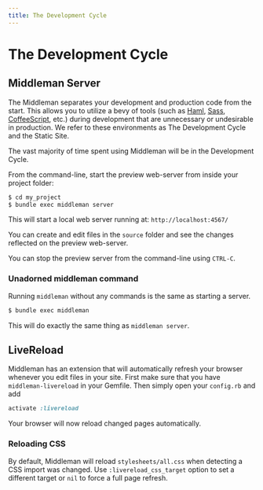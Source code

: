 ```yaml
---
title: The Development Cycle
---
```


# The Development Cycle

## Middleman Server

The Middleman separates your development and production code from the start.
This allows you to utilize a bevy of tools (such as
[Haml](http://haml.info), [Sass](http://sass-lang.com),
[CoffeeScript](http://coffeescript.org/), etc.) during development that are
unnecessary or undesirable in production.  We refer to these environments as
The Development Cycle and the Static Site.

The vast majority of time spent using Middleman will be in the Development
Cycle.

From the command-line, start the preview web-server from inside your project
folder:

```bash
$ cd my_project
$ bundle exec middleman server
```

This will start a local web server running at: `http://localhost:4567/`

You can create and edit files in the `source` folder and see the changes
reflected on the preview web-server.

You can stop the preview server from the command-line using `CTRL-C`.

### Unadorned middleman command

Running `middleman` without any commands is the same as starting a server.

```bash
$ bundle exec middleman
```

This will do exactly the same thing as `middleman server`.

## LiveReload

Middleman has an extension that will automatically refresh your browser
whenever you edit files in your site. First make sure that you have `middleman-livereload` in your Gemfile. Then simply open your `config.rb` and add

```ruby
activate :livereload
```

Your browser will now reload changed pages automatically.

### Reloading CSS
By default, Middleman will reload `stylesheets/all.css` when detecting a CSS import was changed.
Use `:livereload_css_target` option to set a different target or `nil` to force a full page refresh.

[HTML5 Boilerplate]: http://html5boilerplate.com
[SMACSS]: http://smacss.com
